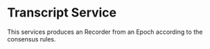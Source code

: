 # Transcript Service

This services produces an Recorder from an Epoch according to the consensus rules.

